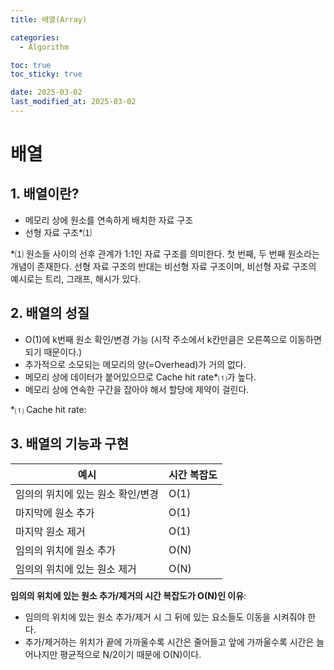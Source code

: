 ```yaml
---
title: 배열(Array)

categories:
  - Algorithm

toc: true
toc_sticky: true

date: 2025-03-02
last_modified_at: 2025-03-02
---
```


# 배열

## 1. 배열이란?

- 메모리 상에 원소를 연속하게 배치한 자료 구조
- 선형 자료 구조\*⑴

\*⑴ 원소들 사이의 선후 관계가 1:1인 자료 구조를 의미한다. 첫 번째, 두 번째 원소라는 개념이 존재한다. 선형 자료 구조의 반대는 비선형 자료 구조이며, 비선형 자료 구조의 예시로는 트리, 그래프, 해시가 있다.

## 2. 배열의 성질

- O(1)에 k번째 원소 확인/변경 가능 (시작 주소에서 k칸만큼은 오른쪽으로 이동하면 되기 때문이다.)
- 추가적으로 소모되는 메모리의 양(=Overhead)가 거의 없다.
- 메모리 상에 데이터가 붙어있으므로 Cache hit rate\*⑴가 높다.
- 메모리 상에 연속한 구간을 잡아야 해서 할당에 제약이 걸린다.

\*⑴ Cache hit rate:

## 3. 배열의 기능과 구현

| 예시                              | 시간 복잡도 |
| --------------------------------- | ----------- |
| 임의의 위치에 있는 원소 확인/변경 | O(1)        |
| 마지막에 원소 추가                | O(1)        |
| 마지막 원소 제거                  | O(1)        |
| 임의의 위치에 원소 추가           | O(N)        |
| 임의의 위치에 있는 원소 제거      | O(N)        |

**임의의 위치에 있는 원소 추가/제거의 시간 복잡도가 O(N)인 이유**:

- 임의의 위치에 있는 원소 추가/제거 시 그 뒤에 있는 요소들도 이동을 시켜줘야 한다.
- 추가/제거하는 위치가 끝에 가까울수록 시간은 줄어들고 앞에 가까울수록 시간은 늘어나지만 평균적으로 N/2이기 때문에 O(N)이다.
